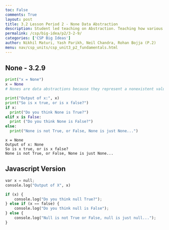 ```yaml
---
toc: False
comments: True
layout: post
title: 3.2 Lesson Period 2 - None Data Abstraction
description: Student led teaching on Abstraction. Teaching how various data types can use abstraction for copmutational efficiency.
permalink: /csp/big-idea/p2/3-2-9/
categories: ['CSP Big Ideas']
author: Nikhil Maturi, Yash Parikh, Neil Chandra, Rohan Bojja (P.2)
menu: nav/csp_units/csp_unit3_p2_fundamentals.html
---
```


## None - 3.2.9


```python
print("x = None")
x = None
# Nones are data abstractions because they represent a nonexistent value for better handling of unspecified data.

print("Output of x:", x)
print("So is x true, or is x false?")
if x:
  print("Do you think None is True?")
elif x is False:
  print ("Do you think None is False?")
else:
  print("None is not True, or False, None is just None...")
```

    x = None
    Output of x: None
    So is x true, or is x false?
    None is not True, or False, None is just None...


## Javascript Version


```python
var x = null;
console.log("Output of X", x)

if (x) {
    console.log("Do you think null True?");
} else if (x == false) {
    console.log("Do you think null is False");
} else {
    console.log("Null is not True or False, null is just null...");
}
```

<div id="output4"></div>

<script>
// Defining a null value (equivalent to None in Python)
var x = null;

// Displaying the initial value of x
document.getElementById("output4").innerHTML = `
  <p>x = null</p>
  <p>Output of x: ${x}</p>
`;

// Checking if x is true or false
document.getElementById("output4").innerHTML += `
  <p>So is x true, or is x false?</p>
`;

if (x) {
  document.getElementById("output4").innerHTML += `
    <p>Do you think null is True?</p>
  `;
} else if (x === false) {
  document.getElementById("output4").innerHTML += `
    <p>Do you think null is False?</p>
  `;
} else {
  document.getElementById("output4").innerHTML += `
    <p>Null is not True or False, null is just null...</p>
  `;
}
</script>

